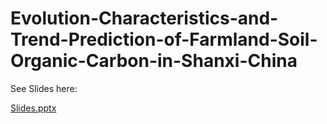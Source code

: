 # Evolution-Characteristics-and-Trend-Prediction-of-Farmland-Soil-Organic-Carbon-in-Shanxi-China

See Slides here:

[Slides.pptx](https://github.com/user-attachments/files/19063355/Slides.pptx)
